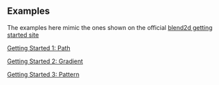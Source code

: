 ## Examples

The examples here mimic the ones shown on the official [blend2d getting started site](https://blend2d.com/getting-started.html)

[Getting Started 1: Path](./path.rs)

[Getting Started 2: Gradient](./gradient.rs)

[Getting Started 3: Pattern](./pattern.rs)